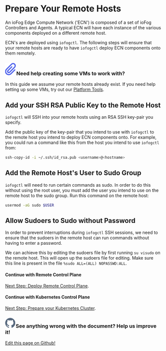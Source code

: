 # Prepare Your Remote Hosts

An ioFog Edge Compute Network ('ECN') is composed of a set of ioFog Controllers and Agents. A typical ECN will have each instance of the various components deployed on a different remote host.

ECN's are deployed using `iofogctl`. The following steps will ensure that your remote hosts are ready to have `iofogctl` deploy ECN components onto them remotely.

<aside class="notifications note">
  <h3><img src="/images/icos/ico-note.svg" alt="">Need help creating some VMs to work with?</h3>
  <p>In this guide we assume your remote hosts already exist. If you need help setting up some VMs, try out our <a href=../tools/platform-tools.html>Platform Tools</a>.</p>
</aside>

## Add your SSH RSA Public Key to the Remote Host

`iofogctl` will SSH into your remote hosts using an RSA SSH key-pair you specify.

Add the public key of the key-pair that you intend to use with `iofogctl` to the remote host you intend to deploy ECN components onto. For example, you could run a command like this from the host you intend to use `iofogctl` from:

```bash
ssh-copy-id -i ~/.ssh/id_rsa.pub <username>@<hostname>
```

## Add the Remote Host's User to Sudo Group

`iofogctl` will need to run certain commands as sudo. In order to do this without using the root user, you must add the user you intend to use on the remote host to the sudo group. Run this command on the remote host:

```bash
usermod -aG sudo $USER
```

## Allow Sudoers to Sudo without Password

In order to prevent interruptions during `iofogctl` SSH sessions, we need to ensure that the sudoers in the remote host can run commands without having to enter a password.

We can achieve this by editing the sudoers file by first running `su visudo` on the remote host. This will open up the sudoers file for editing. Make sure this line is present in the file `%sudo ALL=(ALL) NOPASSWD:ALL`.

#### Continue with Remote Control Plane

[Next Step: Deploy Remote Control Plane](remote-control-plane.html).

#### Continue with Kubernetes Control Plane

[Next Step: Prepare your Kubernetes Cluster](kubernetes-prepare-cluster.html).

<aside class="notifications contribute">
  <h3><img src="/images/icos/ico-github.svg" alt="">See anything wrong with the document? Help us improve it!</h3>
  <a href="https://github.com/eclipse-iofog/iofog.org/edit/develop/content/docs/2.0.0/platform-deployment/remote-prepare-controller-host.md"
    target="_blank">
    <p>Edit this page on Github!</p>
  </a>
</aside>
